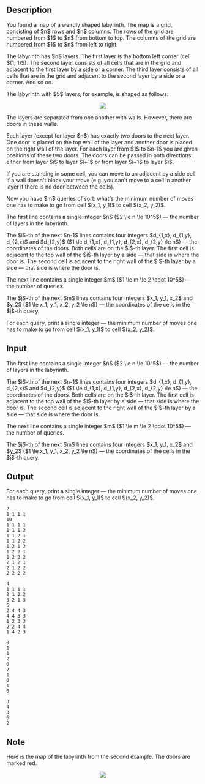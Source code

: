## Description

<div><p>You found a map of a weirdly shaped labyrinth. The map is a grid, consisting of $n$ rows and $n$ columns. The rows of the grid are numbered from $1$ to $n$ from bottom to top. The columns of the grid are numbered from $1$ to $n$ from left to right.</p><p>The labyrinth has $n$ layers. The first layer is the bottom left corner (cell $(1, 1)$). The second layer consists of all cells that are in the grid and adjacent to the first layer by a side or a corner. The third layer consists of all cells that are in the grid and adjacent to the second layer by a side or a corner. And so on. </p><p>The labyrinth with $5$ layers, for example, is shaped as follows: </p><center> <img class="tex-graphics" src="file://6uhiNHp0.png" style="max-width: 100.0%;max-height: 100.0%;"> </center><p>The layers are separated from one another with walls. However, there are doors in these walls.</p><p>Each layer (except for layer $n$) has exactly two doors to the next layer. One door is placed on the top wall of the layer and another door is placed on the right wall of the layer. For each layer from $1$ to $n-1$ you are given positions of these two doors. The doors can be passed in both directions: either from layer $i$ to layer $i+1$ or from layer $i+1$ to layer $i$.</p><p>If you are standing in some cell, you can move to an adjacent by a side cell if a wall doesn't block your move (e.g. you can't move to a cell in another layer if there is no door between the cells).</p><p>Now you have $m$ queries of sort: what's the minimum number of moves one has to make to go from cell $(x_1, y_1)$ to cell $(x_2, y_2)$.</p></div><div class="input-specification"><p>The first line contains a single integer $n$ ($2 \le n \le 10^5$)&nbsp;— the number of layers in the labyrinth.</p><p>The $i$-th of the next $n-1$ lines contains four integers $d_{1,x}, d_{1,y}, d_{2,x}$ and $d_{2,y}$ ($1 \le d_{1,x}, d_{1,y}, d_{2,x}, d_{2,y} \le n$)&nbsp;— the coordinates of the doors. Both cells are on the $i$-th layer. The first cell is adjacent to the top wall of the $i$-th layer by a side&nbsp;— that side is where the door is. The second cell is adjacent to the right wall of the $i$-th layer by a side&nbsp;— that side is where the door is.</p><p>The next line contains a single integer $m$ ($1 \le m \le 2 \cdot 10^5$)&nbsp;— the number of queries.</p><p>The $j$-th of the next $m$ lines contains four integers $x_1, y_1, x_2$ and $y_2$ ($1 \le x_1, y_1, x_2, y_2 \le n$)&nbsp;— the coordinates of the cells in the $j$-th query.</p></div><div class="output-specification"><p>For each query, print a single integer&nbsp;— the minimum number of moves one has to make to go from cell $(x_1, y_1)$ to cell $(x_2, y_2)$.</p></div>

## Input

<p>The first line contains a single integer $n$ ($2 \le n \le 10^5$)&nbsp;— the number of layers in the labyrinth.</p><p>The $i$-th of the next $n-1$ lines contains four integers $d_{1,x}, d_{1,y}, d_{2,x}$ and $d_{2,y}$ ($1 \le d_{1,x}, d_{1,y}, d_{2,x}, d_{2,y} \le n$)&nbsp;— the coordinates of the doors. Both cells are on the $i$-th layer. The first cell is adjacent to the top wall of the $i$-th layer by a side&nbsp;— that side is where the door is. The second cell is adjacent to the right wall of the $i$-th layer by a side&nbsp;— that side is where the door is.</p><p>The next line contains a single integer $m$ ($1 \le m \le 2 \cdot 10^5$)&nbsp;— the number of queries.</p><p>The $j$-th of the next $m$ lines contains four integers $x_1, y_1, x_2$ and $y_2$ ($1 \le x_1, y_1, x_2, y_2 \le n$)&nbsp;— the coordinates of the cells in the $j$-th query.</p>

## Output

<p>For each query, print a single integer&nbsp;— the minimum number of moves one has to make to go from cell $(x_1, y_1)$ to cell $(x_2, y_2)$.</p>





```input1
2
1 1 1 1
10
1 1 1 1
1 1 1 2
1 1 2 1
1 1 2 2
1 2 1 2
1 2 2 1
1 2 2 2
2 1 2 1
2 1 2 2
2 2 2 2
```




```input2
4
1 1 1 1
2 1 2 2
3 2 1 3
5
2 4 4 3
4 4 3 3
1 2 3 3
2 2 4 4
1 4 2 3
```




```output1
0
1
1
2
0
2
1
0
1
0
```




```output2
3
4
3
6
2
```



## Note

<p>Here is the map of the labyrinth from the second example. The doors are marked red.</p><center> <img class="tex-graphics" src="file://Y7R7CgXR.png" style="max-width: 100.0%;max-height: 100.0%;"> </center>
